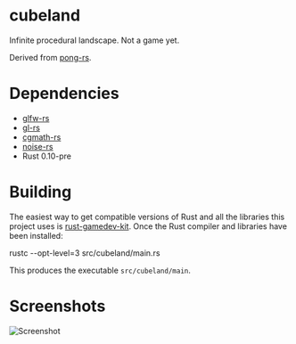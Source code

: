 cubeland
========

Infinite procedural landscape. Not a game yet.

Derived from [pong-rs](https://github.com/zokier/pong-rs).


Dependencies
============

* [glfw-rs](https://github.com/bjz/glfw-rs)
* [gl-rs](https://github.com/bjz/gl-rs)
* [cgmath-rs](https://github.com/bjz/cgmath-rs)
* [noise-rs](https://github.com/bjz/noise-rs)
* Rust 0.10-pre


Building
========

The easiest way to get compatible versions of Rust and all the libraries this
project uses is [rust-gamedev-kit][1]. Once the Rust compiler and libraries
have been installed:

  rustc --opt-level=3 src/cubeland/main.rs

This produces the executable `src/cubeland/main`.

[1]: https://github.com/rlane/rust-gamedev-kit


Screenshots
===========

![Screenshot](https://raw.github.com/rlane/cubeland/master/doc/screenshot.png)

